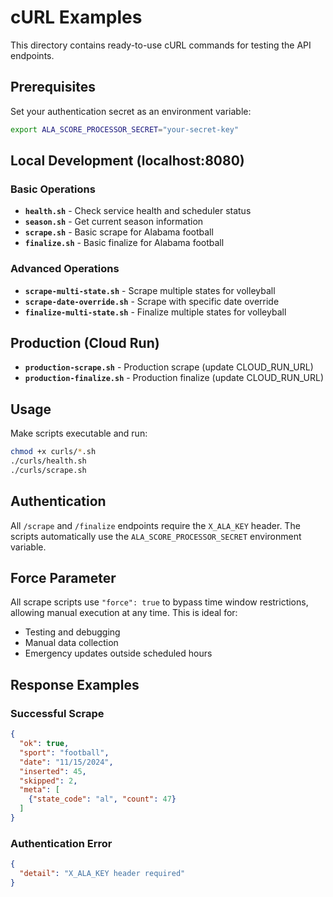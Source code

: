 # cURL Examples

This directory contains ready-to-use cURL commands for testing the API endpoints.

## Prerequisites

Set your authentication secret as an environment variable:
```bash
export ALA_SCORE_PROCESSOR_SECRET="your-secret-key"
```

## Local Development (localhost:8080)

### Basic Operations
- **`health.sh`** - Check service health and scheduler status
- **`season.sh`** - Get current season information
- **`scrape.sh`** - Basic scrape for Alabama football
- **`finalize.sh`** - Basic finalize for Alabama football

### Advanced Operations
- **`scrape-multi-state.sh`** - Scrape multiple states for volleyball
- **`scrape-date-override.sh`** - Scrape with specific date override
- **`finalize-multi-state.sh`** - Finalize multiple states for volleyball

## Production (Cloud Run)

- **`production-scrape.sh`** - Production scrape (update CLOUD_RUN_URL)
- **`production-finalize.sh`** - Production finalize (update CLOUD_RUN_URL)

## Usage

Make scripts executable and run:
```bash
chmod +x curls/*.sh
./curls/health.sh
./curls/scrape.sh
```

## Authentication

All `/scrape` and `/finalize` endpoints require the `X_ALA_KEY` header. The scripts automatically use the `ALA_SCORE_PROCESSOR_SECRET` environment variable.

## Force Parameter

All scrape scripts use `"force": true` to bypass time window restrictions, allowing manual execution at any time. This is ideal for:
- Testing and debugging
- Manual data collection
- Emergency updates outside scheduled hours

## Response Examples

### Successful Scrape
```json
{
  "ok": true,
  "sport": "football",
  "date": "11/15/2024",
  "inserted": 45,
  "skipped": 2,
  "meta": [
    {"state_code": "al", "count": 47}
  ]
}
```

### Authentication Error
```json
{
  "detail": "X_ALA_KEY header required"
}
```